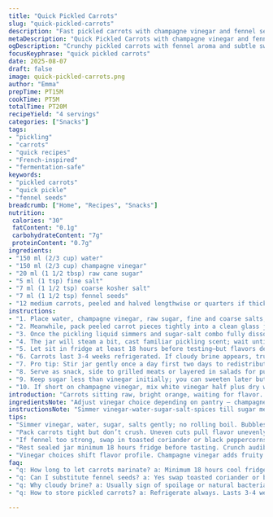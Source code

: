 ```yaml
---
title: "Quick Pickled Carrots"
slug: "quick-pickled-carrots"
description: "Fast pickled carrots with champagne vinegar and fennel seeds. Slightly altered vinegar and spice quantities shift acidity and aroma. Carrots stay crisp yet absorb tang and spice. A simple fridge pickle keeping texture alive. Uses rough slicing for uneven bites. Keeps weeks refrigerated, cold snaps amplify flavor depth. Big pot sounds, swift simmer, careful of overcooking, watch for bubbling edges. Essential to leave air gap in jar; preserves crunch. Sugar less sweet, salt fine and coarse mixed—balances bite. Fennel seeds swap cumin, adds a mellow anise twist. Quick marinating done in under half an hour; full flavor later. Fresh, punchy, versatile garnish or snack."
metaDescription: "Quick Pickled Carrots with champagne vinegar and fennel seeds. Crisp texture, tangy bite, easy fridge pickle. Uses mixed salts for firm crunch and mellow aroma."
ogDescription: "Crunchy pickled carrots with fennel aroma and subtle sweetness. Quick simmer, air gap key, fridge resting boosts flavor. Salt mix locks that crisp snap."
focusKeyphrase: "quick pickled carrots"
date: 2025-08-07
draft: false
image: quick-pickled-carrots.png
author: "Emma"
prepTime: PT15M
cookTime: PT5M
totalTime: PT20M
recipeYield: "4 servings"
categories: ["Snacks"]
tags:
- "pickling"
- "carrots"
- "quick recipes"
- "French-inspired"
- "fermentation-safe"
keywords:
- "pickled carrots"
- "quick pickle"
- "fennel seeds"
breadcrumb: ["Home", "Recipes", "Snacks"]
nutrition: 
 calories: "30"
 fatContent: "0.1g"
 carbohydrateContent: "7g"
 proteinContent: "0.7g"
ingredients:
- "150 ml (2/3 cup) water"
- "150 ml (2/3 cup) champagne vinegar"
- "20 ml (1 1/2 tbsp) raw cane sugar"
- "5 ml (1 tsp) fine salt"
- "7 ml (1 1/2 tsp) coarse kosher salt"
- "7 ml (1 1/2 tsp) fennel seeds"
- "12 medium carrots, peeled and halved lengthwise or quarters if thick"
instructions:
- "1. Place water, champagne vinegar, raw sugar, fine and coarse salts, and fennel seeds in a small heavy-bottomed saucepan. Bring to a lively simmer on medium-high. You’ll hear bubbles racing up the sides, but avoid rolling boil; simmer just enough to dissolve sugars and bloom spices—about 4 minutes. Aromas deepen, fennel scent emerges – a sign to move on."
- "2. Meanwhile, pack peeled carrot pieces tightly into a clean glass jar, roughly 500 ml capacity. The shape isn’t perfect; rustic cuts leave surface varied, which sucks flavors in unevenly. That’s okay. Try not to crush them while packing. Freshness visible in vibrant orange sheen, texture firm. I prefer halving lengthwise for bite-size chunks that snap."
- "3. Once the pickling liquid simmers and sugar-salt combo fully dissolves, remove from heat immediately. Pour hot liquid over carrots, ensuring they’re covered but leave about 1 cm (half inch) headspace for air expansion. This gap crucial—it prevents carrots from softening prematurely and creates a slight vacuum after cooling."
- "4. The jar will steam a bit, cast familiar pickling scent; wait until it’s no longer hot to the touch, roughly 20 minutes, then seal tightly."
- "5. Let sit in fridge at least 18 hours before testing—but flavors deepen over 48 to 72. Crunch should be audible, snapping under pressure but no hardness. If too soft, next batch reduce vinegar slightly or add less water to intensify acidity."
- "6. Carrots last 3-4 weeks refrigerated. If cloudy brine appears, trust your nose—discard. Always employ sterilized glassware and utensils to avoid unwanted fermenting bacteria."
- "7. Pro tip: Stir jar gently once a day first two days to redistribute spice oils. It wakes up fennel, balances salt evenly."
- "8. Serve as snack, side to grilled meats or layered in salads for punch. Crunch and subtle licorice aroma unexpected but welcomed. If fennel too strong swap with toasted coriander or black peppercorns."
- "9. Keep sugar less than vinegar initially; you can sweeten later but acetic acid sharpness harder to retract. I've tried more sugar once; carrots turned too sweet, lost balance."
- "10. If short on champagne vinegar, mix white vinegar half plus dry white wine vinegar or apple cider vinegar to mimic flavor complexity without losing acidity."
introduction: "Carrots sitting raw, bright orange, waiting for flavor. Quick in jar, hot brine pours like rain, bubbles clinging to glass sides. Fennel seeds crackle softly in pan before calming down as liquid simmers. Sugar and salt dissolve with gentle hiss. Marinating time shortened but taste intensified over days. Crunch retained through deliberate choices—not too hot, not drowned. Air space vital. Shift vinegar slightly, swap cumin for fennel, altered tang and scent. Tried various salts; mixing fine and coarse locked firm texture. This pickling? Not just preservation but texture play, scent dance, flavor pop. No fuss, all gain with minimal heat and care."
ingredientsNote: "Adjust vinegar choice depending on pantry – champagne vinegar adds mellow fruity notes but white or cider vinegar works with some taste sacrifice. Fennel seeds provide aromatic lift, but toasted coriander—versatile and easy—softens that anise punch. Sugar less aggressive than granulated, raw cane gives subtle molasses undertone; blends better with fennel’s earthiness. Experiment with salt texture—fine salt dissolves quickly, kosher adds crunch, balancing hydration of carrots. Carrot differences influence prep; thick carrots want quarter cuts, thin ones halved. Mixing salt types prevents blandness or overly soft veg; vital for crunch preservation. If short on time, skip rest after seal but expect milder profile."
instructionsNote: "Simmer vinegar-water-sugar-salt-spices till sugar melts, mindful of no full boil. Hot liquid pours over carrots packed slickly in jar—air space matters for pressure balance and texture. Wait for cooling before sealing tightly; heat risks cooking carrots too much. Chill minimum 18 hours but longer intensifies flavor absorption; I prefer 48 for balance. Shake or stir jar gently early on to spread spices past sipping aroma, encourage even salt transfer. Playing with vinegar types makes notes fruitier or sharper, depending on use. Watch carrot texture—too soft signals over-pickling, fix with less dilution or less heat next round. Sterile jars mandatory to prevent spoilage, brine clarity a freshness indicator. Keep an eye on smell over weeks, discard if off. Serving cold keeps crunch crisp; bring to room temp and snap reduces."
tips:
- "Simmer vinegar, water, sugar, salts gently; no rolling boil. Bubbles racing edges mean almost there. About 4 minutes melts sugar, wakes fennel aroma just right. Heat too high kills crunch; too low means underdissolved salt. Watch steam where liquid meets pan sides, slight shimmer. Timing feels fragile. Scent changes pull you forward."
- "Pack carrots tight but don’t crush. Uneven cuts pull flavor unevenly, but texture stays alive. Quarter thick ones, halve thin by length. Glass jar shape matters for headspace. That 1 cm gap holds vacuum later. Prevents soggy bites. Stir once daily first two days to spread spices, wake fennel notes. Don’t skip air gap; critical safety and texture-wise."
- "If fennel too strong, swap in toasted coriander or black peppercorns. Raw cane sugar is softer than granulated; has molasses whisper while blending with salt balance. Coarse kosher salt blends with fine salt keep crunch firm maybe not obvious at first. Tried just fine salt; too mushy quickly. Experiment salt ratios yearly or seasonally."
- "Rest sealed jar minimum 18 hours fridge before tasting. Crunch audible after 48 hours, softer if rushed. If carrots soften too much, cut vinegar back or lessen water next batch. Tried this many ways; acidity controls snap and scent. Cloudy brine signals toss jar. No exceptions. Clean sterile jars and utensils only for lasting freshness, or risk fermenting bacteria wrecking batch fast."
- "Vinegar choices shift flavor profile. Champagne vinegar adds fruity mellow complexity. Short on it? Half white vinegar, half dry white wine or cider vinegar mix works. Each swap changes tang and aroma but acidity stays key. Sugar less than vinegar initially; sweeten later if needed. Over sweet means dull bite. Sugar control critical for balanced punch."
faq:
- "q: How long to let carrots marinate? a: Minimum 18 hours cool fridge. Flavor builds over 48 to 72 hours. Crunch best mid-way. Shorter means less depth. Too long can soften them. Watch texture not time alone."
- "q: Can I substitute fennel seeds? a: Yes swap toasted coriander or black peppercorns mostly similar earthiness but less anise punch. Tried cumin once; changed flavor too much. Spice balance delicate. Adjust sugar and salt if switching."
- "q: Why cloudy brine? a: Usually sign of spoilage or natural bacteria bloom. Toss if smell off or murky texture. Sterilize jars well to prevent. Cloudiness means freshness lost, no risk taking. Sometimes just salt imbalance creates haze but combined with odd smell toss it."
- "q: How to store pickled carrots? a: Refrigerate always. Lasts 3-4 weeks max. Use clean utensils each time. Room temp short term ok for serving only. Ice cold crunch better than warmed past snap point. If vinegar low, keep chill stricter to avoid softening."

---
```

